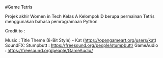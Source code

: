 #Game Tetris

Projek akhir Women in Tech Kelas A Kelompok D berupa permainan Tetris menggunakan bahasa pemrogramaan Python


Credit to :

Music : Title Theme (8-Bit Style) - Kat (https://opengameart.org/users/kat)
SoundFX: Stumpbutt : https://freesound.org/people/stumpbutt/
GameAudio : https://freesound.org/people/GameAudio/
